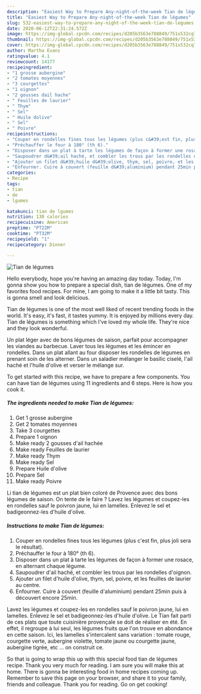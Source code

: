 ```yaml
---
description: "Easiest Way to Prepare Any-night-of-the-week Tian de légumes"
title: "Easiest Way to Prepare Any-night-of-the-week Tian de légumes"
slug: 532-easiest-way-to-prepare-any-night-of-the-week-tian-de-legumes
date: 2020-06-12T22:31:24.572Z
image: https://img-global.cpcdn.com/recipes/d205b3563e788849/751x532cq70/tian-de-legumes-photo-principale-de-la-recette.jpg
thumbnail: https://img-global.cpcdn.com/recipes/d205b3563e788849/751x532cq70/tian-de-legumes-photo-principale-de-la-recette.jpg
cover: https://img-global.cpcdn.com/recipes/d205b3563e788849/751x532cq70/tian-de-legumes-photo-principale-de-la-recette.jpg
author: Martha Evans
ratingvalue: 4.1
reviewcount: 14177
recipeingredient:
- "1 grosse aubergine"
- "2 tomates moyennes"
- "3 courgettes"
- "1 oignon"
- "2 gousses dail hache"
- " Feuilles de laurier"
- " Thym"
- " Sel"
- " Huile dolive"
- " Sel"
- " Poivre"
recipeinstructions:
- "Couper en rondelles fines tous les légumes (plus c&#39;est fin, plus joli sera le résultat)."
- "Préchauffer le four à 180° (th 6)."
- "Disposer dans un plat à tarte les légumes de façon à former une rosace, en alternant chaque légume."
- "Saupoudrer d&#39;ail haché, et combler les trous par les rondelles d&#39;oignon."
- "Ajouter un filet d&#39;huile d&#39;olive, thym, sel, poivre, et les feuilles de laurier au centre."
- "Enfourner. Cuire à couvert (feuille d&#39;aluminium) pendant 25min puis à découvert encore 25min."
categories:
- Recipe
tags:
- tian
- de
- lgumes

katakunci: tian de lgumes 
nutrition: 130 calories
recipecuisine: American
preptime: "PT22M"
cooktime: "PT32M"
recipeyield: "1"
recipecategory: Dinner

---
```



![Tian de légumes](https://img-global.cpcdn.com/recipes/d205b3563e788849/751x532cq70/tian-de-legumes-photo-principale-de-la-recette.jpg)

Hello everybody, hope you're having an amazing day today. Today, I'm gonna show you how to prepare a special dish, tian de légumes. One of my favorites food recipes. For mine, I am going to make it a little bit tasty. This is gonna smell and look delicious.

Tian de légumes is one of the most well liked of recent trending foods in the world. It's easy, it's fast, it tastes yummy. It is enjoyed by millions every day. Tian de légumes is something which I've loved my whole life. They're nice and they look wonderful.

Un plat léger avec de bons légumes de saison, parfait pour accompagner les viandes au barbecue. Laver tous les légumes et les émincer en rondelles. Dans un plat allant au four disposer les rondelles de légumes en prenant soin de les alterner. Dans un saladier mélanger le basilic ciselé, l&#39;ail haché et l&#39;huile d&#39;olive et verser le mélange sur.


To get started with this recipe, we have to prepare a few components. You can have tian de légumes using 11 ingredients and 6 steps. Here is how you cook it.

<!--inarticleads1-->

##### The ingredients needed to make Tian de légumes:

1. Get 1 grosse aubergine
1. Get 2 tomates moyennes
1. Take 3 courgettes
1. Prepare 1 oignon
1. Make ready 2 gousses d&#39;ail hachée
1. Make ready  Feuilles de laurier
1. Make ready  Thym
1. Make ready  Sel
1. Prepare  Huile d&#39;olive
1. Prepare  Sel
1. Make ready  Poivre


Li tian de légumes est un plat bien coloré de Provence avec des bons légumes de saison. On tente de le faire ? Lavez les légumes et coupez-les en rondelles sauf le poivron jaune, lui en lamelles. Enlevez le sel et badigeonnez-les d&#39;huile d&#39;olive. 

<!--inarticleads2-->

##### Instructions to make Tian de légumes:

1. Couper en rondelles fines tous les légumes (plus c&#39;est fin, plus joli sera le résultat).
1. Préchauffer le four à 180° (th 6).
1. Disposer dans un plat à tarte les légumes de façon à former une rosace, en alternant chaque légume.
1. Saupoudrer d&#39;ail haché, et combler les trous par les rondelles d&#39;oignon.
1. Ajouter un filet d&#39;huile d&#39;olive, thym, sel, poivre, et les feuilles de laurier au centre.
1. Enfourner. Cuire à couvert (feuille d&#39;aluminium) pendant 25min puis à découvert encore 25min.


Lavez les légumes et coupez-les en rondelles sauf le poivron jaune, lui en lamelles. Enlevez le sel et badigeonnez-les d&#39;huile d&#39;olive. Le Tian fait parti de ces plats que toute cuisinière provençale se doit de réaliser en été. En effet, il regroupe à lui seul, les légumes fruits que l&#39;on trouve en abondance en cette saison. Ici, les lamelles s&#39;intercalent sans variation : tomate rouge, courgette verte, aubergine violette, tomate jaune ou courgette jaune, aubergine tigrée, etc … on construit ce. 

So that is going to wrap this up with this special food tian de légumes recipe. Thank you very much for reading. I am sure you will make this at home. There is gonna be interesting food in home recipes coming up. Remember to save this page on your browser, and share it to your family, friends and colleague. Thank you for reading. Go on get cooking!
